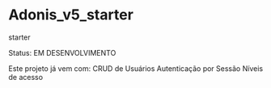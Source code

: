 # Adonis_v5_starter
starter

Status: EM DESENVOLVIMENTO

Este projeto já vem com:
CRUD de Usuários
Autenticação por Sessão
Níveis de acesso

